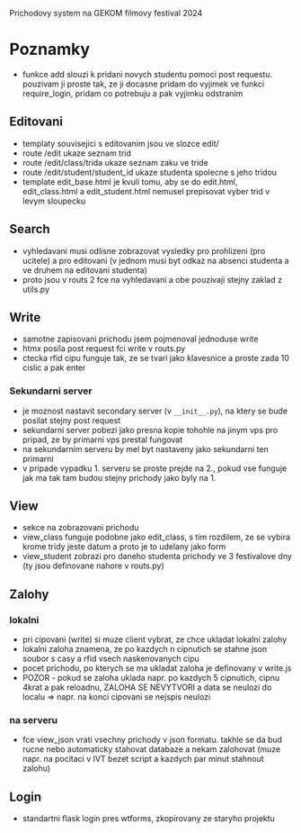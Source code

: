 Prichodovy system na GEKOM filmovy festival 2024

# Poznamky
- funkce add slouzi k pridani novych studentu pomoci post requestu. pouzivam ji proste tak, ze ji docasne pridam do vyjimek ve funkci require_login, pridam co potrebuju a pak vyjimku odstranim
## Editovani
- templaty souvisejici s editovanim jsou ve slozce edit/
- route /edit ukaze seznam trid
- route /edit/class/trida ukaze seznam zaku ve tride
- route /edit/student/student_id ukaze studenta spolecne s jeho tridou
- template edit_base.html je kvuli tomu, aby se do edit.html, edit_class.html a edit_student.html nemusel prepisovat vyber trid v levym sloupecku
## Search
- vyhledavani musi odlisne zobrazovat vysledky pro prohlizeni (pro ucitele) a pro editovani (v jednom musi byt odkaz na absenci studenta a ve druhem na editovani studenta)
- proto jsou v routs 2 fce na vyhledavani a obe pouzivaji stejny zaklad z utils.py
## Write
- samotne zapisovani prichodu jsem pojmenoval jednoduse write
- htmx posila post request fci write v routs.py
- ctecka rfid cipu funguje tak, ze se tvari jako klavesnice a proste zada 10 cislic a pak enter
### Sekundarni server
- je moznost nastavit secondary server (v `__init__.py`), na ktery se bude posilat stejny post request
- sekundarni server pobezi jako presna kopie tohohle na jinym vps pro pripad, ze by primarni vps prestal fungovat
- na sekundarnim serveru by mel byt nastaveny jako sekundarni ten primarni
- v pripade vypadku 1. serveru se proste prejde na 2., pokud vse funguje jak ma tak tam budou stejny prichody jako byly na 1.
## View
- sekce na zobrazovani prichodu
- view_class funguje podobne jako edit_class, s tim rozdilem, ze se vybira krome tridy jeste datum a proto je to udelany jako form
- view_student zobrazi pro daneho studenta prichody ve 3 festivalove dny (ty jsou definovane nahore v routs.py)
## Zalohy
### lokalni
- pri cipovani (write) si muze client vybrat, ze chce ukladat lokalni zalohy
- lokalni zaloha znamena, ze po kazdych n cipnutich se stahne json soubor s casy a rfid vsech naskenovanych cipu
- pocet prichodu, po kterych se ma ukladat zaloha je definovany v write.js
- POZOR - pokud se zaloha uklada napr. po kazdych 5 cipnutich, cipnu 4krat a pak reloadnu, ZALOHA SE NEVYTVORI a data se neulozi do localu => napr. na konci cipovani se nejspis neulozi
### na serveru
- fce view_json vrati vsechny prichody v json formatu. takhle se da bud rucne nebo automaticky stahovat databaze a nekam zalohovat (muze napr. na pocitaci v IVT bezet script a kazdych par minut stahnout zalohu)
## Login
- standartni flask login pres wtforms, zkopirovany ze staryho projektu